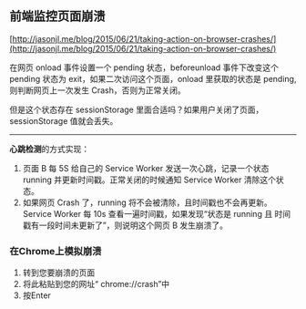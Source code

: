 ## 前端监控页面崩溃

[http://jasonjl.me/blog/2015/06/21/taking-action-on-browser-crashes/](http://jasonjl.me/blog/2015/06/21/taking-action-on-browser-crashes/)



在网页 onload 事件设置一个 pending 状态，beforeunload 事件下改变这个 pending 状态为 exit，如果二次访问这个页面，onload 里获取的状态是 pending,则判断网页上一次发生 Crash，否则为正常关闭。

但是这个状态存在 sessionStorage 里面合适吗？如果用户关闭了页面，sessionStorage 值就会丢失。



------



**心跳检测**的方式实现：



1. 页面 B 每 5S 给自己的 Service Worker 发送一次心跳，记录一个状态 running 并更新时间戳。正常关闭的时候通知 Service Worker 清除这个状态。
2. 如果网页 Crash 了，running 将不会被清除，且时间戳也不会再更新。Service Worker 每 10s 查看一遍时间戳，如果发现“状态是 running 且 时间戳有一段时间未更新了”，则说明这个网页 B 发生崩溃了。











### 在Chrome上模拟崩溃

1. 转到您要崩溃的页面
2. 将此粘贴到您的网址“ chrome://crash”中
3. 按Enter

 